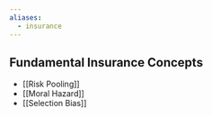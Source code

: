 ```yaml
---
aliases:
  - insurance
---
```

## Fundamental Insurance Concepts
- [[Risk Pooling]]
- [[Moral Hazard]]
- [[Selection Bias]]
